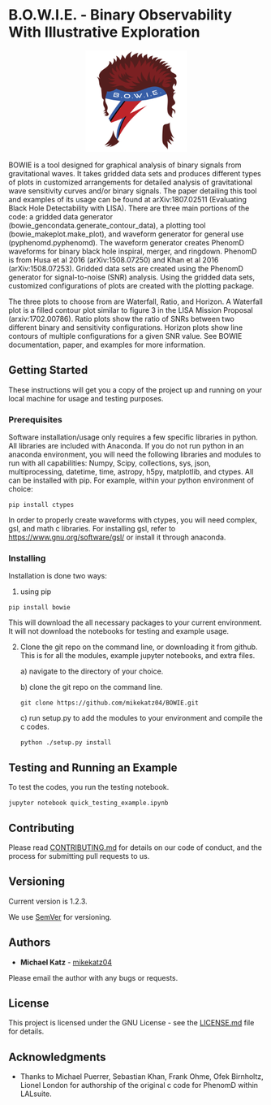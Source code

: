 # B.O.W.I.E. - Binary Observability With Illustrative Exploration

<p align="center">
  <img width="200" height="200" src="logo/Bowie_logo.png">
</p>

BOWIE is a tool designed for graphical analysis of binary signals from gravitational waves. It takes gridded data sets and produces different types of plots in customized arrangements for detailed analysis of gravitational wave sensitivity curves and/or binary signals. The paper detailing this tool and examples of its usage can be found at arXiv:1807.02511 (Evaluating Black Hole Detectability with LISA).  There are three main portions of the code: a gridded data generator (bowie_gencondata.generate_contour_data), a plotting tool (bowie_makeplot.make_plot), and waveform generator for general use (pyphenomd.pyphenomd). The waveform generator creates PhenomD waveforms for binary black hole inspiral, merger, and ringdown. PhenomD is from Husa et al 2016 (arXiv:1508.07250) and Khan et al 2016 (arXiv:1508.07253). Gridded data sets are created using the PhenomD generator for signal-to-noise (SNR) analysis. Using the gridded data sets, customized configurations of plots are created with the plotting package. 

The three plots to choose from are Waterfall, Ratio, and Horizon. A Waterfall plot is a filled contour plot similar to figure 3 in the LISA Mission Proposal (arxiv:1702.00786). Ratio plots show the ratio of SNRs between two different binary and sensitivity configurations. Horizon plots show line contours of multiple configurations for a given SNR value. See BOWIE documentation, paper, and examples for more information. 

## Getting Started

These instructions will get you a copy of the project up and running on your local machine for usage and testing purposes.

### Prerequisites

Software installation/usage only requires a few specific libraries in python. All libraries are included with Anaconda. If you do not run python in an anaconda environment, you  will need the following libraries and modules to run with all capabilities: Numpy, Scipy, collections, sys, json, multiprocessing, datetime, time, astropy, h5py, matplotlib, and ctypes. All can be installed with pip. For example, within your python environment of choice:

```
pip install ctypes
```
In order to properly create waveforms with ctypes, you will need complex, gsl, and math c libraries. For installing gsl, refer to https://www.gnu.org/software/gsl/ or install it through anaconda. 


### Installing

Installation is done two ways: 

1) using pip

```
pip install bowie
```
This will download the all necessary packages to your current environment. It will not download the notebooks for testing and example usage.

2) Clone the git repo on the command line, or downloading it from github. This is for all the modules, example jupyter notebooks, and extra files.

	a) navigate to the directory of your choice. 

	b) clone the git repo on the command line. 

	```
	git clone https://github.com/mikekatz04/BOWIE.git 
	```
	c) run setup.py to add the modules to your environment and compile the c codes.

	```
	python ./setup.py install
	```


## Testing and Running an Example

To test the codes, you run the testing notebook. 

```
jupyter notebook quick_testing_example.ipynb
```

## Contributing

Please read [CONTRIBUTING.md](https://gist.github.com/PurpleBooth/b24679402957c63ec426) for details on our code of conduct, and the process for submitting pull requests to us.

## Versioning

Current version is 1.2.3.

We use [SemVer](http://semver.org/) for versioning.

## Authors

* **Michael Katz** - [mikekatz04](https://github.com/mikekatz04/)

Please email the author with any bugs or requests. 

## License

This project is licensed under the GNU License - see the [LICENSE.md](LICENSE.md) file for details.

## Acknowledgments

* Thanks to Michael Puerrer, Sebastian Khan, Frank Ohme, Ofek Birnholtz, Lionel London for authorship of the original c code for PhenomD within LALsuite. 


